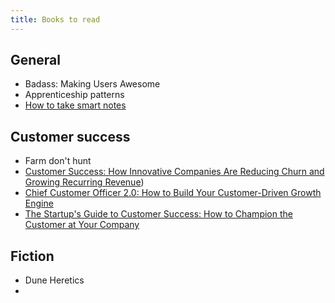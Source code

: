 ```yaml
---
title: Books to read
---
```


## General

- Badass: Making Users Awesome 
- Apprenticeship patterns
- [How to take smart notes](https://www.amazon.com/How-Take-Smart-Notes-Nonfiction-ebook/dp/B06WVYW33Y)

## Customer success

- Farm don't hunt
- [Customer Success: How Innovative Companies Are Reducing Churn and Growing Recurring Revenue](https://www.amazon.com/Customer-Success-Innovative-Companies-Recurring/dp/1119167965))
- [Chief Customer Officer 2.0: How to Build Your Customer-Driven Growth Engine](https://www.amazon.com/Chief-Customer-Officer-2-0-Customer-Driven/dp/1119047609)
- [The Startup's Guide to Customer Success: How to Champion the Customer at Your Company](https://www.amazon.com/Startups-Guide-Customer-Success-Champion-ebook/dp/B07NDR49NF/)

## Fiction

- Dune Heretics
- 